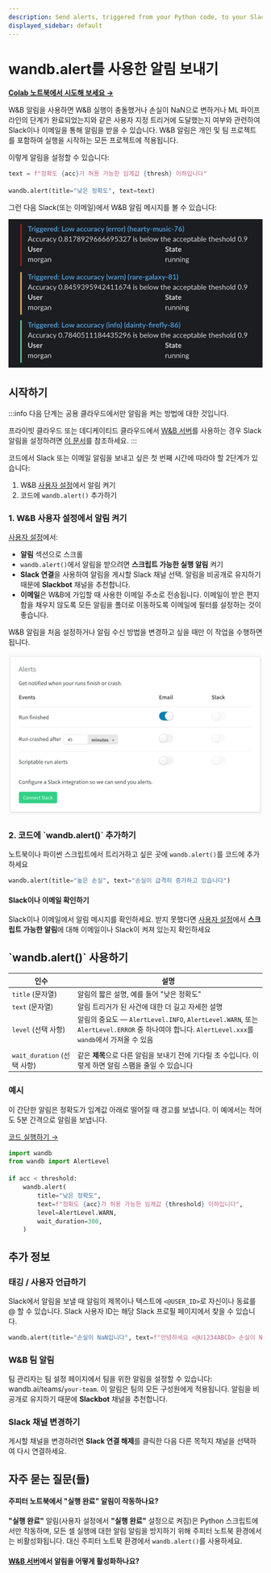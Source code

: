 ```yaml
---
description: Send alerts, triggered from your Python code, to your Slack or email
displayed_sidebar: default
---
```


# wandb.alert를 사용한 알림 보내기

<head>
  <title>Python 코드에서 알림 보내기</title>
</head>


[**Colab 노트북에서 시도해 보세요 →**](http://wandb.me/alerts-colab)

W&B 알림을 사용하면 W&B 실행이 충돌했거나 손실이 NaN으로 변하거나 ML 파이프라인의 단계가 완료되었는지와 같은 사용자 지정 트리거에 도달했는지 여부와 관련하여 Slack이나 이메일을 통해 알림을 받을 수 있습니다. W&B 알림은 개인 및 팀 프로젝트를 포함하여 실행을 시작하는 모든 프로젝트에 적용됩니다.

이렇게 알림을 설정할 수 있습니다:

```python
text = f"정확도 {acc}가 허용 가능한 임계값 {thresh} 이하입니다"

wandb.alert(title="낮은 정확도", text=text)
```

그런 다음 Slack(또는 이메일)에서 W&B 알림 메시지를 볼 수 있습니다:

![](/images/track/send_alerts_slack.png)

## 시작하기

:::info
다음 단계는 공용 클라우드에서만 알림을 켜는 방법에 대한 것입니다.

프라이빗 클라우드 또는 데디케이티드 클라우드에서 [W&B 서버](../hosting/intro.md)를 사용하는 경우 Slack 알림을 설정하려면 [이 문서](../hosting/slack-alerts.md)를 참조하세요.
:::


코드에서 Slack 또는 이메일 알림을 보내고 싶은 첫 번째 시간에 따라야 할 2단계가 있습니다:

1. W&B [사용자 설정](https://wandb.ai/settings)에서 알림 켜기
2. 코드에 `wandb.alert()` 추가하기

### 1. W&B 사용자 설정에서 알림 켜기

[사용자 설정](https://wandb.ai/settings)에서:

* **알림** 섹션으로 스크롤
* `wandb.alert()`에서 알림을 받으려면 **스크립트 가능한 실행 알림** 켜기
* **Slack 연결**을 사용하여 알림을 게시할 Slack 채널 선택. 알림을 비공개로 유지하기 때문에 **Slackbot** 채널을 추천합니다.
* **이메일**은 W&B에 가입할 때 사용한 이메일 주소로 전송됩니다. 이메일이 받은 편지함을 채우지 않도록 모든 알림을 폴더로 이동하도록 이메일에 필터를 설정하는 것이 좋습니다.

W&B 알림을 처음 설정하거나 알림 수신 방법을 변경하고 싶을 때만 이 작업을 수행하면 됩니다.

![W&B 사용자 설정의 알림 설정](/images/track/demo_connect_slack.png)

### 2. 코드에 \`wandb.alert()\` 추가하기

노트북이나 파이썬 스크립트에서 트리거하고 싶은 곳에 `wandb.alert()`를 코드에 추가하세요

```python
wandb.alert(title="높은 손실", text="손실이 급격히 증가하고 있습니다")
```

#### Slack이나 이메일 확인하기

Slack이나 이메일에서 알림 메시지를 확인하세요. 받지 못했다면 [사용자 설정](https://wandb.ai/settings)에서 **스크립트 가능한 알림**에 대해 이메일이나 Slack이 켜져 있는지 확인하세요

## \`wandb.alert()\` 사용하기

| 인수                      | 설명                                                                                                                                       |
| -------------------------- | ---------------------------------------------------------------------------------------------------------------------------------------------- |
| `title` (문자열)           | 알림의 짧은 설명, 예를 들어 "낮은 정확도"                                                                                                    |
| `text` (문자열)            | 알림 트리거가 된 사건에 대한 더 길고 자세한 설명                                                                                             |
| `level` (선택 사항)        | 알림의 중요도 — `AlertLevel.INFO`, `AlertLevel.WARN`, 또는 `AlertLevel.ERROR` 중 하나여야 합니다. `AlertLevel.xxx`를 `wandb`에서 가져올 수 있음 |
|                            |                                                                                                                                               |
| `wait_duration` (선택 사항) | 같은 **제목**으로 다른 알림을 보내기 전에 기다릴 초 수입니다. 이렇게 하면 알림 스팸을 줄일 수 있습니다                                       |

### 예시

이 간단한 알림은 정확도가 임계값 아래로 떨어질 때 경고를 보냅니다. 이 예에서는 적어도 5분 간격으로 알림을 보냅니다.

[코드 실행하기 →](http://wandb.me/alerts)

```python
import wandb
from wandb import AlertLevel

if acc < threshold:
    wandb.alert(
        title="낮은 정확도",
        text=f"정확도 {acc}가 허용 가능한 임계값 {threshold} 이하입니다",
        level=AlertLevel.WARN,
        wait_duration=300,
    )
```

## 추가 정보

### 태깅 / 사용자 언급하기

Slack에서 알림을 보낼 때 알림의 제목이나 텍스트에 `<@USER_ID>`로 자신이나 동료를 @ 할 수 있습니다. Slack 사용자 ID는 해당 Slack 프로필 페이지에서 찾을 수 있습니다.

```python
wandb.alert(title="손실이 NaN입니다", text=f"안녕하세요 <@U1234ABCD> 손실이 NaN으로 변했습니다")
```

### W&B 팀 알림

팀 관리자는 팀 설정 페이지에서 팀을 위한 알림을 설정할 수 있습니다: wandb.ai/teams/`your-team`. 이 알림은 팀의 모든 구성원에게 적용됩니다. 알림을 비공개로 유지하기 때문에 **Slackbot** 채널을 추천합니다.

### Slack 채널 변경하기

게시할 채널을 변경하려면 **Slack 연결 해제**를 클릭한 다음 다른 목적지 채널을 선택하여 다시 연결하세요.

## 자주 묻는 질문(들)

#### 주피터 노트북에서 "실행 완료" 알림이 작동하나요?

**"실행 완료"** 알림(사용자 설정에서 **"실행 완료"** 설정으로 켜짐)은 Python 스크립트에서만 작동하며, 모든 셀 실행에 대한 알림 알림을 방지하기 위해 주피터 노트북 환경에서는 비활성화됩니다. 대신 주피터 노트북 환경에서 `wandb.alert()`를 사용하세요.

#### [W&B 서버](../hosting/intro.md)에서 알림을 어떻게 활성화하나요?